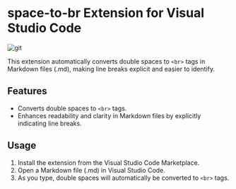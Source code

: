 # space-to-br Extension for Visual Studio Code

![git](https://github.com/kazuki235/space-to-br/assets/74903972/6352b282-eed8-406b-a3f2-8a2184d7b58)

This extension automatically converts double spaces to `<br>` tags in Markdown files (.md), making line breaks explicit and easier to identify.

## Features

- Converts double spaces to `<br>` tags.
- Enhances readability and clarity in Markdown files by explicitly indicating line breaks.

## Usage

1. Install the extension from the Visual Studio Code Marketplace.
2. Open a Markdown file (.md) in Visual Studio Code.
3. As you type, double spaces will automatically be converted to `<br>` tags.
